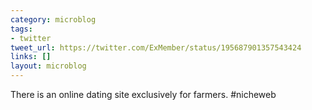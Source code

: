 ```yaml
---
category: microblog
tags:
- twitter
tweet_url: https://twitter.com/ExMember/status/195687901357543424
links: []
layout: microblog
---
```

There is an online dating site exclusively for farmers. #nicheweb
